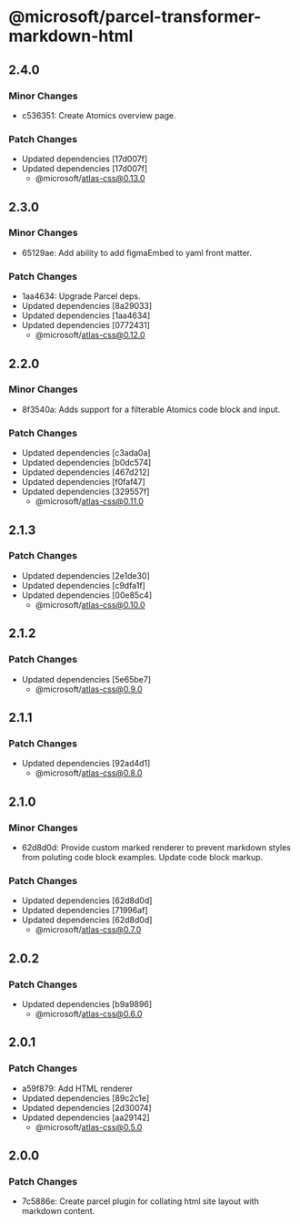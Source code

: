 # @microsoft/parcel-transformer-markdown-html

## 2.4.0

### Minor Changes

- c536351: Create Atomics overview page.

### Patch Changes

- Updated dependencies [17d007f]
- Updated dependencies [17d007f]
  - @microsoft/atlas-css@0.13.0

## 2.3.0

### Minor Changes

- 65129ae: Add ability to add figmaEmbed to yaml front matter.

### Patch Changes

- 1aa4634: Upgrade Parcel deps.
- Updated dependencies [8a29033]
- Updated dependencies [1aa4634]
- Updated dependencies [0772431]
  - @microsoft/atlas-css@0.12.0

## 2.2.0

### Minor Changes

- 8f3540a: Adds support for a filterable Atomics code block and input.

### Patch Changes

- Updated dependencies [c3ada0a]
- Updated dependencies [b0dc574]
- Updated dependencies [467d212]
- Updated dependencies [f0faf47]
- Updated dependencies [329557f]
  - @microsoft/atlas-css@0.11.0

## 2.1.3

### Patch Changes

- Updated dependencies [2e1de30]
- Updated dependencies [c9dfa1f]
- Updated dependencies [00e85c4]
  - @microsoft/atlas-css@0.10.0

## 2.1.2

### Patch Changes

- Updated dependencies [5e65be7]
  - @microsoft/atlas-css@0.9.0

## 2.1.1

### Patch Changes

- Updated dependencies [92ad4d1]
  - @microsoft/atlas-css@0.8.0

## 2.1.0

### Minor Changes

- 62d8d0d: Provide custom marked renderer to prevent markdown styles from poluting code block examples. Update code block markup.

### Patch Changes

- Updated dependencies [62d8d0d]
- Updated dependencies [71996af]
- Updated dependencies [62d8d0d]
  - @microsoft/atlas-css@0.7.0

## 2.0.2

### Patch Changes

- Updated dependencies [b9a9896]
  - @microsoft/atlas-css@0.6.0

## 2.0.1

### Patch Changes

- a59f879: Add HTML renderer
- Updated dependencies [89c2c1e]
- Updated dependencies [2d30074]
- Updated dependencies [aa29142]
  - @microsoft/atlas-css@0.5.0

## 2.0.0

### Patch Changes

- 7c5886e: Create parcel plugin for collating html site layout with markdown content.
